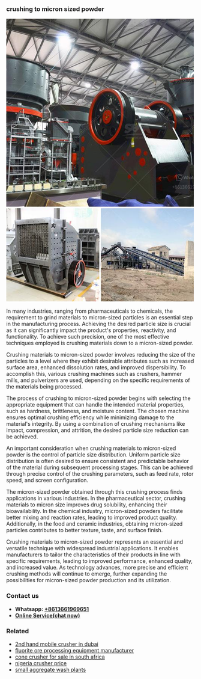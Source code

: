 <h3>crushing to micron sized powder</h3><img src='1708499454.jpg' alt=''><p>In many industries, ranging from pharmaceuticals to chemicals, the requirement to grind materials to micron-sized particles is an essential step in the manufacturing process. Achieving the desired particle size is crucial as it can significantly impact the product's properties, reactivity, and functionality. To achieve such precision, one of the most effective techniques employed is crushing materials down to a micron-sized powder.</p><p>Crushing materials to micron-sized powder involves reducing the size of the particles to a level where they exhibit desirable attributes such as increased surface area, enhanced dissolution rates, and improved dispersibility. To accomplish this, various crushing machines such as crushers, hammer mills, and pulverizers are used, depending on the specific requirements of the materials being processed.</p><p>The process of crushing to micron-sized powder begins with selecting the appropriate equipment that can handle the intended material properties, such as hardness, brittleness, and moisture content. The chosen machine ensures optimal crushing efficiency while minimizing damage to the material's integrity. By using a combination of crushing mechanisms like impact, compression, and attrition, the desired particle size reduction can be achieved.</p><p>An important consideration when crushing materials to micron-sized powder is the control of particle size distribution. Uniform particle size distribution is often desired to ensure consistent and predictable behavior of the material during subsequent processing stages. This can be achieved through precise control of the crushing parameters, such as feed rate, rotor speed, and screen configuration.</p><p>The micron-sized powder obtained through this crushing process finds applications in various industries. In the pharmaceutical sector, crushing materials to micron size improves drug solubility, enhancing their bioavailability. In the chemical industry, micron-sized powders facilitate better mixing and reaction rates, leading to improved product quality. Additionally, in the food and ceramic industries, obtaining micron-sized particles contributes to better texture, taste, and surface finish.</p><p>Crushing materials to micron-sized powder represents an essential and versatile technique with widespread industrial applications. It enables manufacturers to tailor the characteristics of their products in line with specific requirements, leading to improved performance, enhanced quality, and increased value. As technology advances, more precise and efficient crushing methods will continue to emerge, further expanding the possibilities for micron-sized powder production and its utilization.</p><h3>Contact us</h3><ul><li><strong>Whatsapp:&nbsp;<a href="https://wa.me/8613661969651">+8613661969651</a></strong></li><li><a href="https://swt.shibang-china.com/?git&amp;zhl&amp;crushing to micron sized powder"><strong>Online Service(chat now)</strong></a></li></ul><h3>Related</h3><ul><li><a href='2nd hand mobile crusher in dubai.md'>2nd hand mobile crusher in dubai</a></li><li><a href='fluorite ore processing equipment manufacturer.md'>fluorite ore processing equipment manufacturer</a></li><li><a href='cone crusher for sale in south africa.md'>cone crusher for sale in south africa</a></li><li><a href='nigeria crusher price.md'>nigeria crusher price</a></li><li><a href='small aggregate wash plants.md'>small aggregate wash plants</a></li></ul>